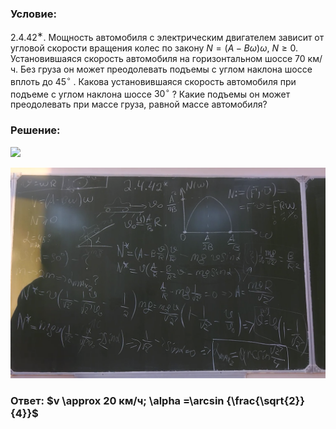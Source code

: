 ###  Условие: 

$2.4.42^{∗}.$ Мощность автомобиля с электрическим двигателем зависит от угловой скорости вращения колес по закону $N = (A−B\omega )\omega$, $N \geq 0$. Установившаяся скорость автомобиля на горизонтальном шоссе $70$ км/ч. Без груза он может преодолевать подъемы с углом наклона шоссе вплоть до $45^{\circ}$ . Какова установившаяся скорость автомобиля при подъеме с углом наклона шоссе $30^{\circ}$ ? Какие подъемы он может преодолевать при массе груза, равной массе автомобиля? 

###  Решение: 

![](https://www.youtube.com/embed/BZafo0KiuzI) 

![|1513x1015, 67%](../../img/2.4.42/01.png) 

###  Ответ: $v \approx 20 км/ч; \alpha =\arcsin {\frac{\sqrt{2}}{4}}$ 

### 

